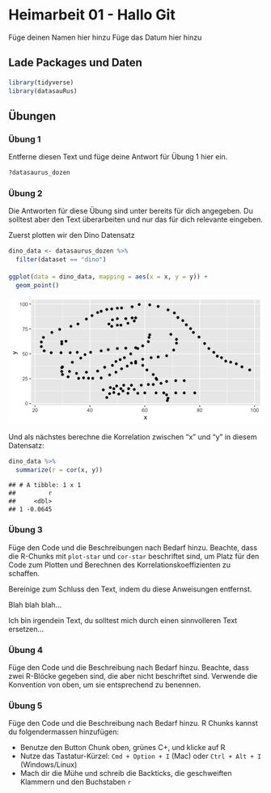 Heimarbeit 01 - Hallo Git
================
Füge deinen Namen hier hinzu
Füge das Datum hier hinzu

## Lade Packages und Daten

``` r
library(tidyverse) 
library(datasauRus)
```

## Übungen

### Übung 1

Entferne diesen Text und füge deine Antwort für Übung 1 hier ein.

``` r
?datasaurus_dozen
```

### Übung 2

Die Antworten für diese Übung sind unter bereits für dich angegeben. Du
solltest aber den Text überarbeiten und nur das für dich relevante
eingeben.

Zuerst plotten wir den Dino Datensatz

``` r
dino_data <- datasaurus_dozen %>%
  filter(dataset == "dino")

ggplot(data = dino_data, mapping = aes(x = x, y = y)) +
  geom_point()
```

![](ha-01_files/figure-gfm/plot-dino-1.png)<!-- -->

Und als nächstes berechne die Korrelation zwischen “x” und “y” in diesem
Datensatz:

``` r
dino_data %>%
  summarize(r = cor(x, y))
```

    ## # A tibble: 1 x 1
    ##         r
    ##     <dbl>
    ## 1 -0.0645

### Übung 3

Füge den Code und die Beschreibungen nach Bedarf hinzu. Beachte, dass
die R-Chunks mit `plot-star` und `cor-star` beschriftet sind, um Platz
für den Code zum Plotten und Berechnen des Korrelationskoeffizienten zu
schaffen.

Bereinige zum Schluss den Text, indem du diese Anweisungen entfernst.

Blah blah blah…

Ich bin irgendein Text, du solltest mich durch einen sinnvolleren Text
ersetzen…

### Übung 4

Füge den Code und die Beschreibung nach Bedarf hinzu. Beachte, dass zwei
R-Blöcke gegeben sind, die aber nicht beschriftet sind. Verwende die
Konvention von oben, um sie entsprechend zu benennen.

### Übung 5

Füge den Code und die Beschreibung nach Bedarf hinzu. R Chunks kannst du
folgendermassen hinzufügen:

-   Benutze den Button Chunk oben, grünes C+, und klicke auf R
-   Nutze das Tastatur-Kürzel: `Cmd + Option + I` (Mac) oder
    `Ctrl + Alt + I` (Windows/Linux)
-   Mach dir die Mühe und schreib die Backticks, die geschweiften
    Klammern und den Buchstaben `r`
